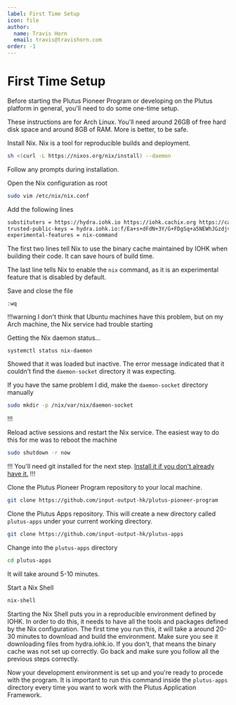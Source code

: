 ```yaml
---
label: First Time Setup
icon: file
author:
  name: Travis Horn
  email: travis@travishorn.com
order: -1
---
```


# First Time Setup

Before starting the Plutus Pioneer Program or developing on the Plutus platform
in general, you'll need to do some one-time setup.

These instructions are for Arch Linux. You'll need around 26GB of free hard
disk space and around 8GB of RAM. More is better, to be safe.

Install Nix. Nix is a tool for reproducible builds and deployment.

```bash
sh <(curl -L https://nixos.org/nix/install) --daemon
```

Follow any prompts during installation.

Open the Nix configuration as root

```bash
sudo vim /etc/nix/nix.conf
```

Add the following lines

```bash
substituters = https://hydra.iohk.io https://iohk.cachix.org https://cache.nixos.org/
trusted-public-keys = hydra.iohk.io:f/Ea+s+dFdN+3Y/G+FDgSq+a5NEWhJGzdjvKNGv0/EQ= iohk.cachix.org-1:DpRUyj7h7V830dp/i6Nti+NEO2/nhblbov/8MW7Rqoo= cache.nixos.org-1:6NCHdD59X431o0gWypbMrAURkbJ16ZPMQFGspcDShjY=
experimental-features = nix-command
```

The first two lines tell Nix to use the binary cache maintained by IOHK when
building their code. It can save hours of build time.

The last line tells Nix to enable the `nix` command, as it is an experimental
feature that is disabled by default.

Save and close the file

```
:wq
```

!!!warning
I don't think that Ubuntu machines have this problem, but on my Arch machine,
the Nix service had trouble starting 

Getting the Nix daemon status...

```
systemctl status nix-daemon
```

Showed that it was loaded but inactive. The error message indicated that it
couldn't find the `daemon-socket` directory it was expecting.

If you have the same problem I did, make the `daemon-socket` directory manually

```bash
sudo mkdir -p /nix/var/nix/daemon-socket
```
!!!

Reload active sessions and restart the Nix service. The easiest way to do this
for me was to reboot the machine

```bash
sudo shutdown -r now
```

!!!
You'll need git installed for the next step. [Install it if you don't already
have it.](./appendix/install-git.md)
!!!

Clone the Plutus Pioneer Program repository to your local machine.

```bash
git clone https://github.com/input-output-hk/plutus-pioneer-program
```

Clone the Plutus Apps repository. This will create a new directory called
`plutus-apps` under your current working directory. 

```bash
git clone https://github.com/input-output-hk/plutus-apps
```

Change into the `plutus-apps` directory

```bash
cd plutus-apps
```

It will take around 5-10 minutes. 

Start a Nix Shell

```bash
nix-shell
```

Starting the Nix Shell puts you in a reproducible environment defined by IOHK.
In order to do this, it needs to have all the tools and packages defined by the
Nix configuration. The first time you run this, it will take a around 20-30
minutes to download and build the environment. Make sure you see it downloading
files from hydra.iohk.io. If you don't, that means the binary cache was not set
up correctly. Go back and make sure you follow all the previous steps correctly.

Now your development environment is set up and you're ready to procede with the
program. It is important to run this command inside the `plutus-apps` directory
every time you want to work with the Plutus Application Framework.
